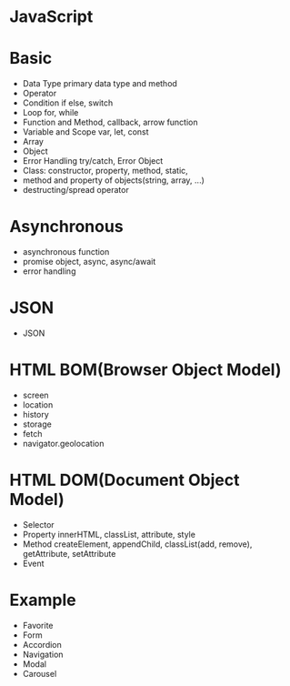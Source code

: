 # JavaScript 

# Basic
- Data Type
primary data type and method
- Operator
- Condition
if else, switch
- Loop 
for, while
- Function and Method, callback, arrow function
- Variable and Scope
var, let, const
- Array 
- Object
- Error Handling
try/catch, Error Object
- Class: constructor, property, method, static, 
- method and property of objects(string, array, ...)
- destructing/spread operator 

# Asynchronous
- asynchronous function 
- promise object, async, async/await
- error handling 

# JSON
- JSON

# HTML BOM(Browser Object Model)
- screen
- location
- history
- storage 
- fetch 
- navigator.geolocation

# HTML DOM(Document Object Model)
- Selector
- Property
innerHTML, classList, attribute, style
- Method
createElement, appendChild, classList(add, remove),
getAttribute, setAttribute
- Event

# Example
- Favorite
- Form
- Accordion
- Navigation
- Modal
- Carousel